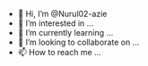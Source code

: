 - 👋 Hi, I’m @Nurul02-azie
- 👀 I’m interested in ...
- 🌱 I’m currently learning ...
- 💞️ I’m looking to collaborate on ...
- 📫 How to reach me ...

<!---
Nurul02-azie/Nurul02-azie is a ✨ special ✨ repository because its `README.md` (this file) appears on your GitHub profile.
You can click the Preview link to take a look at your changes.
--->

